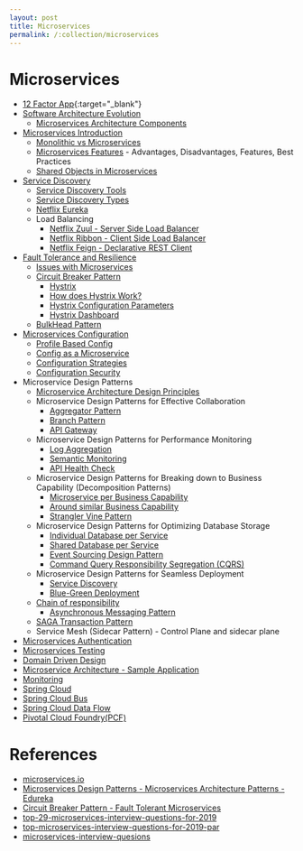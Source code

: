 ```yaml
---
layout: post
title: Microservices
permalink: /:collection/microservices
---
```


# Microservices
- [12 Factor App](https://12factor.net/){:target="_blank"}
- [Software Architecture Evolution](/software-architecture/evolution)
  - [Microservices Architecture Components](components)
- [Microservices Introduction](introduction)
  - [Monolithic vs Microservices](monolithic-vs-microservices)
  - [Microservices Features](features) - Advantages, Disadvantages, Features, Best Practices
  - [Shared Objects in Microservices](shared-objects)
- [Service Discovery](service-discovery)
  - [Service Discovery Tools](service-discovery/tools)
  - [Service Discovery Types](service-discovery/types)
  - [Netflix Eureka](service-discovery/netflix-eureka)
  - Load Balancing
    - [Netflix Zuul - Server Side Load Balancer](load-balancing/netflix-zuul)
    - [Netflix Ribbon - Client Side Load Balancer](load-balancing/netflix-ribbon)
    - [Netflix Feign - Declarative REST Client](load-balancing/netflix-feign)
- [Fault Tolerance and Resilience](fault-tolerance)
  - [Issues with Microservices](issue-with-microservices)
  - [Circuit Breaker Pattern](circuit-breaker)
    - [Hystrix](hystrix)
    - [How does Hystrix Work?](hystrix/working)
    - [Hystrix Configuration Parameters](hystrix/config-params)
    - [Hystrix Dashboard](hystrix/dashboard)
  - [BulkHead Pattern](bulkhead)
- [Microservices Configuration](configuration)
  - [Profile Based Config](configuration/profile-based)
  - [Config as a Microservice](configuration/service)
  - [Configuration Strategies](configuration/strategies)
  - [Configuration Security](configuration/security)
- Microservice Design Patterns
  - [Microservice Architecture Design Principles](design-principles)
  - Microservice Design Patterns for Effective Collaboration
    - [Aggregator Pattern](patterns/aggregator)
    - [Branch Pattern](patterns/branch)
    - [API Gateway](patterns/api-gateway)
  - Microservice Design Patterns for Performance Monitoring
    - [Log Aggregation](patterns/log-aggregation)
    - [Semantic Monitoring](patterns/semantic-monitoring)
    - [API Health Check](patterns/api-healthcheck)
  - Microservice Design Patterns for Breaking down to Business Capability (Decomposition Patterns)
    - [Microservice per Business Capability](patterns/per-capability)
    - [Around similar Business Capability](patterns/around-similar-capability)
    - [Strangler Vine Pattern](patterns/strangler-vine)
  - Microservice Design Patterns for Optimizing Database Storage
    - [Individual Database per Service](patterns/individual-db)
    - [Shared Database per Service](patterns/shared-db)
    - [Event Sourcing Design Pattern](patterns/event-sourcing)
    - [Command Query Responsibility Segregation (CQRS)](patterns/cqrs)
  - Microservice Design Patterns for Seamless Deployment
    - [Service Discovery](patterns/service-discovery)
    - [Blue-Green Deployment](patterns/blue-green)
  - [Chain of responsibility](patterns/chain-of-responsibility)
    - [Asynchronous Messaging Pattern](patterns/async-messaging-pattern)
  - [SAGA Transaction Pattern](patterns/saga-transaction-pattern)
  - Service Mesh (Sidecar Pattern) - Control Plane and sidecar plane
- [Microservices Authentication](authentication)
- [Microservices Testing](testing)
- [Domain Driven Design](/domain-driven-design)
- [Microservice Architecture - Sample Application](sample-applications)
- [Monitoring](monitoring)
- [Spring Cloud](/spring-cloud)
- [Spring Cloud Bus](/spring-cloud-bus)
- [Spring Cloud Data Flow](/spring-cloud-data-flow)
- [Pivotal Cloud Foundry(PCF)](/pcf)

# References
- [microservices.io]( http://microservices.io/)
- [Microservices Design Patterns - Microservices Architecture Patterns - Edureka](https://www.youtube.com/watch?v=xuH81XGWeGQ)
- [Circuit Breaker Pattern - Fault Tolerant Microservices](https://www.youtube.com/watch?v=ADHcBxEXvFA)
-	[top-29-microservices-interview-questions-for-2019](https://dzone.com/articles/top-29-microservices-interview-questions-for-2019)
-	[top-microservices-interview-questions-for-2019-par](https://dzone.com/articles/top-microservices-interview-questions-for-2019-par)
-	[microservices-interview-quesions](https://www.javainuse.com/spring/microservices-interview-quesions)
